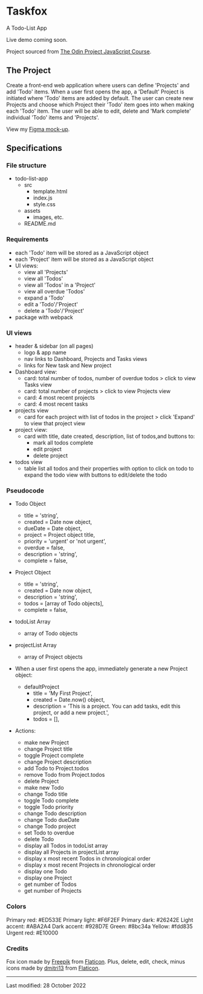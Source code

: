 # Taskfox
A Todo-List App

Live demo coming soon.

Project sourced from [The Odin Project JavaScript Course](https://www.theodinproject.com/lessons/node-path-javascript-todo-list).

## The Project
Create a front-end web application where users can define 'Projects' and add 'Todo' items. When a user first opens the app, a 'Default' Project is initiated where 'Todo' items are added by default. The user can create new Projects and choose which Project their 'Todo' item goes into when making each 'Todo' item. The user will be able to edit, delete and 'Mark complete' individual 'Todo' items and 'Projects'.

View my [Figma mock-up](https://www.figma.com/proto/nmmcav6BnRT6YEon8Egdea/Untitled?node-id=3%3A34&scaling=scale-down-width&page-id=0%3A1&starting-point-node-id=3%3A34&hide-ui=1).

## Specifications

### File structure
* todo-list-app
    * src
        * template.html
        * index.js
        * style.css
    * assets
        * images, etc.
    * README.md

### Requirements
* each 'Todo' item will be stored as a JavaScript object 
* each 'Project' item will be stored as a JavaScript object 
* UI views:
    * view all 'Projects'
    * view all 'Todos'
    * view all 'Todos' in a 'Project'
    * view all overdue 'Todos'
    * expand a 'Todo'
    * edit a 'Todo'/'Project'
    * delete a 'Todo'/'Project'
* package with webpack

### UI views
* header & sidebar (on all pages)
    * logo & app name
    * nav links to Dashboard, Projects and Tasks views
    * links for New task and New project
* Dashboard view:
    * card: total number of todos, number of overdue todos > click to view Tasks view
    * card: total number of projects > click to view Projects view
    * card: 4 most recent projects
    * card: 4 most recent tasks
* projects view
    * card for each project with list of todos in the project > click 'Expand' to view that project view
* project view:
    * card with title, date created, description, list of todos,and buttons to:
        * mark all todos complete
        * edit project
        * delete project
* todos view
    * table list all todos and their properties with option to click on todo to expand the todo view with buttons to edit/delete the todo

### Pseudocode

* Todo Object
    * title = 'string',
    * created = Date now object,
    * dueDate = Date object,
    * project = Project object title,
    * priority = 'urgent' or 'not urgent',
    * overdue = false,
    * description = 'string',
    * complete = false,

* Project Object
    * title = 'string',
    * created = Date now object,
    * description = 'string',
    * todos = [array of Todo objects],
    * complete = false,

* todoList Array
    * array of Todo objects

* projectList Array
    * array of Project objects

* When a user first opens the app, immediately generate a new Project object:
    * defaultProject
        * title = 'My First Project',
        * created = Date.now() object,
        * description = 'This is a project. You can add tasks, edit this project, or add a new project.',
        * todos = [],

* Actions:
    * make new Project
    * change Project title
    * toggle Project complete
    * change Project description
    * add Todo to Project.todos
    * remove Todo from Project.todos
    * delete Project
    * make new Todo
    * change Todo title
    * toggle Todo complete
    * toggle Todo priority
    * change Todo description
    * change Todo dueDate
    * change Todo project
    * set Todo to overdue
    * delete Todo
    * display all Todos in todoList array
    * display all Projects in projectList array
    * display x most recent Todos in chronological order
    * display x most recent Projects in chronological order
    * display one Todo
    * display one Project
    * get number of Todos
    * get number of Projects


### Colors
Primary red: #ED533E
Primary light: #F6F2EF
Primary dark: #26242E
Light accent: #ABA2A4
Dark accent: #928D7E
Green: #8bc34a
Yellow: #fdd835
Urgent red: #E10000


### Credits
Fox icon made by [Freepik](https://www.freepik.com) from [Flaticon](https://www.flaticon.com/).
Plus, delete, edit, check, minus icons made by [dmitri13](https://www.flaticon.com/authors/dmitri13) from [Flaticon](https://www.flaticon.com/).


--- 

Last modified: 28 October 2022
